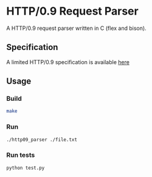 # HTTP/0.9 Request Parser 
A HTTP/0.9 request parser written in C (flex and bison).

## Specification
A limited HTTP/0.9 specification is available [here](https://www.w3.org/Protocols/HTTP/AsImplemented.html)

## Usage
### Build
```bash
make
```

### Run
```bash
./http09_parser ./file.txt
```

### Run tests
```bash
python test.py
```